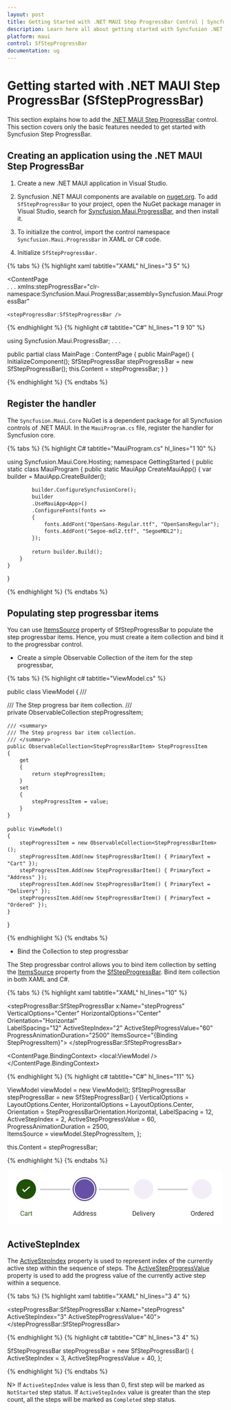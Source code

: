 ```yaml
---
layout: post
title: Getting Started with .NET MAUI Step ProgressBar Control | Syncfusion
description: Learn here all about getting started with Syncfusion .NET MAUI Step ProgressBar (SfStepProgressBar) control and its basic features.
platform: maui
control: SfStepProgressBar
documentation: ug
---
```


# Getting started with .NET MAUI Step ProgressBar (SfStepProgressBar)
This section explains how to add the [.NET MAUI Step ProgressBar](https://www.syncfusion.com/maui-controls/maui-stepprogressbar) control. This section covers only the basic features needed to get started with Syncfusion Step ProgressBar.

## Creating an application using the .NET MAUI Step ProgressBar

1. Create a new .NET MAUI application in Visual Studio.

2. Syncfusion .NET MAUI components are available on [nuget.org](https://www.nuget.org/). To add `SfStepProgressBar` to your project, open the NuGet package manager in Visual Studio, search for [Syncfusion.Maui.ProgressBar](https://www.nuget.org/packages/Syncfusion.Maui.ProgressBar), and then install it.

3. To initialize the control, import the control namespace `Syncfusion.Maui.ProgressBar` in XAML or C# code.

4. Initialize `SfStepProgressBar.`

{% tabs %}
{% highlight xaml tabtitle="XAML" hl_lines="3 5" %}

<ContentPage   
    . . .
    xmlns:stepProgressBar="clr-namespace:Syncfusion.Maui.ProgressBar;assembly=Syncfusion.Maui.ProgressBar"

    <stepProgressBar:SfStepProgressBar />
</ContentPage>

{% endhighlight %}
{% highlight c# tabtitle="C#" hl_lines="1 9 10" %}

using Syncfusion.Maui.ProgressBar;
. . .

public partial class MainPage : ContentPage
{
    public MainPage()
    {
        InitializeComponent();
        SfStepProgressBar stepProgressBar = new SfStepProgressBar();
        this.Content = stepProgressBar;
    }
}

{% endhighlight %}
{% endtabs %}

## Register the handler

The `Syncfusion.Maui.Core` NuGet is a dependent package for all Syncfusion controls of .NET MAUI. In the `MauiProgram.cs` file, register the handler for Syncfusion core.

{% tabs %}
{% highlight C# tabtitle="MauiProgram.cs" hl_lines="1 10" %}

using Syncfusion.Maui.Core.Hosting;
namespace GettingStarted
{
    public static class MauiProgram
    {
        public static MauiApp CreateMauiApp()
        {
            var builder = MauiApp.CreateBuilder();

            builder.ConfigureSyncfusionCore();
            builder
            .UseMauiApp<App>()
            .ConfigureFonts(fonts =>
            {
                fonts.AddFont("OpenSans-Regular.ttf", "OpenSansRegular");
                fonts.AddFont("Segoe-mdl2.ttf", "SegoeMDL2");
            });

            return builder.Build();
        }
    }
}

{% endhighlight %}
{% endtabs %}

## Populating step progressbar items

You can use [ItemsSource](https://help.syncfusion.com/cr/maui/Syncfusion.Maui.ProgressBar.StepProgressBarItem.html#Syncfusion_Maui_ProgressBar_StepProgressBarItem_ImageSource) property of SfStepProgressBar to populate the step progressbar items. Hence, you must create a item collection and bind it to the progressbar control.

* Create a simple Observable Collection of the item for the step progressbar,

{% tabs %}
{% highlight c# tabtitle="ViewModel.cs" %}

public class ViewModel
{
    /// <summary>
    /// The Step progress bar item collection.
    /// </summary>
    private ObservableCollection<StepProgressBarItem> stepProgressItem;

    /// <summary>
    /// The Step progress bar item collection.
    /// </summary>
    public ObservableCollection<StepProgressBarItem> StepProgressItem
    {
        get
        {
            return stepProgressItem;
        }
        set
        {
            stepProgressItem = value;
        }
    }

    public ViewModel()
    {
        stepProgressItem = new ObservableCollection<StepProgressBarItem>();
        stepProgressItem.Add(new StepProgressBarItem() { PrimaryText = "Cart" });
        stepProgressItem.Add(new StepProgressBarItem() { PrimaryText = "Address" });
        stepProgressItem.Add(new StepProgressBarItem() { PrimaryText = "Delivery" });
        stepProgressItem.Add(new StepProgressBarItem() { PrimaryText = "Ordered" });
    }
}

{% endhighlight %}
{% endtabs %}

* Bind the Collection to step progressbar

The Step progressbar control allows you to bind item collection by setting the [ItemsSource](https://help.syncfusion.com/cr/maui/Syncfusion.Maui.ProgressBar.StepProgressBarItem.html#Syncfusion_Maui_ProgressBar_StepProgressBarItem_ImageSource) property from the [SfStepProgressBar](https://help.syncfusion.com/cr/maui/Syncfusion.Maui.ProgressBar.SfStepProgressBar.html). Bind item collection in both XAML and C#.

{% tabs %}
{% highlight xaml tabtitle="XAML" hl_lines="10" %}

<stepProgressBar:SfStepProgressBar
                    x:Name="stepProgress"
                    VerticalOptions="Center"
                    HorizontalOptions="Center"                                        
                    Orientation="Horizontal"                                                                                       
                    LabelSpacing="12"
                    ActiveStepIndex="2"
                    ActiveStepProgressValue="60"
                    ProgressAnimationDuration="2500"
                    ItemsSource="{Binding StepProgressItem}">
</stepProgressBar:SfStepProgressBar>                                                                                             

<ContentPage.BindingContext>
    <local:ViewModel />
</ContentPage.BindingContext>

{% endhighlight %}
{% highlight c# tabtitle="C#" hl_lines="11" %}

ViewModel viewModel = new ViewModel();
SfStepProgressBar stepProgressBar = new SfStepProgressBar()
{
    VerticalOptions = LayoutOptions.Center,
    HorizontalOptions = LayoutOptions.Center,
    Orientation = StepProgressBarOrientation.Horizontal,
    LabelSpacing = 12,
    ActiveStepIndex = 2,
    ActiveStepProgressValue = 60,
    ProgressAnimationDuration = 2500,               
    ItemsSource = viewModel.StepProgressItem,
};

this.Content = stepProgressBar;

{% endhighlight %}
{% endtabs %}

![Getting started of .NET MAUI StepProgressBar](images/getting-started/maui-stepprogressbar-getting-started.gif)

## ActiveStepIndex
The [ActiveStepIndex](https://help.syncfusion.com/cr/maui/Syncfusion.Maui.ProgressBar.SfStepProgressBar.html#Syncfusion_Maui_ProgressBar_SfStepProgressBar_ActiveStepIndex) property is used to represent index of the currently active step within the sequence of steps. The [ActiveStepProgressValue](https://help.syncfusion.com/cr/maui/Syncfusion.Maui.ProgressBar.SfStepProgressBar.html#Syncfusion_Maui_ProgressBar_SfStepProgressBar_ActiveStepProgressValue) property is used to add the progress value of the currently active step within a sequence.

{% tabs %}
{% highlight xaml tabtitle="XAML" hl_lines="3 4" %}

<stepProgressBar:SfStepProgressBar
                    x:Name="stepProgress"
                    ActiveStepIndex="3"
                    ActiveStepProgressValue="40">
</stepProgressBar:SfStepProgressBar>

{% endhighlight %}
{% highlight c# tabtitle="C#" hl_lines="3 4" %}

SfStepProgressBar stepProgressBar = new SfStepProgressBar()
{
    ActiveStepIndex = 3,
    ActiveStepProgressValue = 40,
};

{% endhighlight %}
{% endtabs %}

N> If `ActiveStepIndex` value is less than 0, first step will be marked as `NotStarted` step status. If `ActiveStepIndex` value is greater than the step count, all the steps will be marked as `Completed` step status.